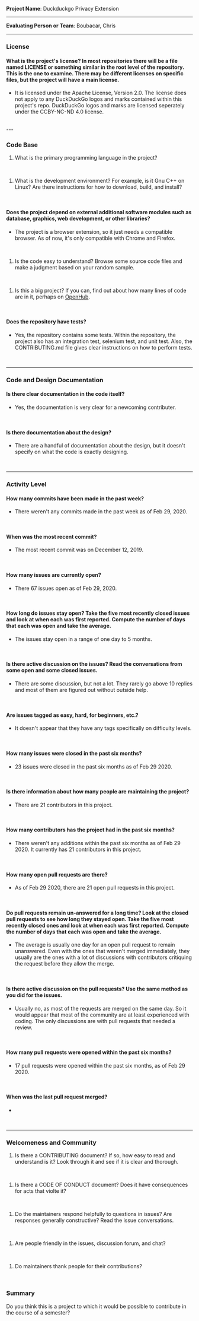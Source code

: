 **Project Name**: Duckduckgo Privacy Extension


---

**Evaluating Person or Team**: Boubacar, Chris


---


### License

#### What is the project's license? In most repositories there will be a file named LICENSE or something similar in the root level of the repository. This is the one to examine. There may be different licenses on specific files, but the project will have a main license.
* It is licensed under the Apache License, Version 2.0. The license does not apply to any DuckDuckGo logos and marks contained within this project's repo. DuckDuckGo logos and marks are licensed seperately under the CCBY-NC-ND 4.0 license.
<br>
---

### Code Base


1. What is the primary programming language in the project?
<br>

1. What is the development environment? For example, is it Gnu C++ on Linux?
Are there instructions for how to download, build, and install?
<br>

#### Does the project depend on external additional software modules such as database, graphics, web development, or other libraries?
* The project is a browser extension, so it just needs a compatible browser. As of now, it's only compatible with Chrome and Firefox.
<br>

1. Is the code easy to understand? Browse some source code files and make
a judgment based on your random sample.
<br>

1. Is this a big project? If you can, find out about how many lines of code
are in it, perhaps on [OpenHub](https://www.openhub.net/).
<br>


#### Does the repository have tests?
* Yes, the repository contains some tests. Within the repository, the project also has an integration test, selenium test, and unit test. Also, the CONTRIBUTING.md file gives clear instructions on how to perform tests.
<br>


---

### Code and Design Documentation

#### Is there clear documentation in the code itself?
* Yes, the documentation is very clear for a newcoming contributer.
<br>

#### Is there documentation about the design?
* There are a handful of documentation about the design, but it doesn't specify on what the code is exactly designing.
<br>


---


### Activity Level


#### How many commits have been made in the past week?
* There weren't any commits made in the past week as of Feb 29, 2020.
<br>

#### When was the most recent commit?
* The most recent commit was on December 12, 2019.
<br>

#### How many issues are currently open?
* There 67 issues open as of Feb 29, 2020.
<br>

#### How long do issues stay open? Take the five most recently closed issues and look at when each was first reported. Compute the number of days that each was open and take the average.
* The issues stay open in a range of one day to 5 months.
<br>

#### Is there active discussion on the issues? Read the conversations from some open and some closed issues.
* There are some discussion, but not a lot. They rarely go above 10 replies and most of them are figured out without outside help.
<br>

#### Are issues tagged as easy, hard, for beginners, etc.?
* It doesn't appear that they have any tags specifically on difficulty levels.
<br>

#### How many issues were closed in the past six months?
* 23 issues were closed in the past six months as of Feb 29 2020.
<br>


#### Is there information about how many people are maintaining the project?
* There are 21 contributors in this project.
<br>

#### How many contributors has the project had in the past six months?
* There weren't any additions within the past six months as of Feb 29 2020. It currently has 21 contributors in this project.
<br>


#### How many open pull requests are there?
* As of Feb 29 2020, there are 21 open pull requests in this project.
<br>

#### Do pull requests remain un-answered for a long time? Look at the closed pull requests to see how long they stayed open. Take the five most recently closed ones and look at when each was first reported. Compute the number of days that each was open and take the average.
* The average is usually one day for an open pull request to remain unanswered. Even with the ones that weren't merged immediately, they usually are the ones with a lot of discussions with contributors critiquing the request before they allow the merge.
<br>

#### Is there active discussion on the pull requests? Use the same method as you did for the issues.
* Usually no, as most of the requests are merged on the same day. So it would appear that most of the community are at least experienced with coding. The only discussions are with pull requests that needed a review.
<br>

#### How many pull requests were opened within the past six months?
* 17 pull requests were opened within the past six months, as of Feb 29 2020.
<br>


#### When was the last pull request merged?
* 
<br>

---
### Welcomeness and Community

1. Is there a CONTRIBUTING document? If so, how easy to read and understand is it?
Look through it and see if it is clear and thorough.
<br>

1. Is there a CODE OF CONDUCT document? Does it have consequences for acts that
violte it?
<br>

1. Do the maintainers respond helpfully to questions in issues?
Are responses generally constructive?
Read the issue conversations.
<br>

1. Are people friendly in the issues, discussion forum, and chat?
<br>

1. Do maintainers thank people for their contributions?
<br>

### Summary
Do you think  this is a project to which it would be possible to contribute in the
course of a semester?
